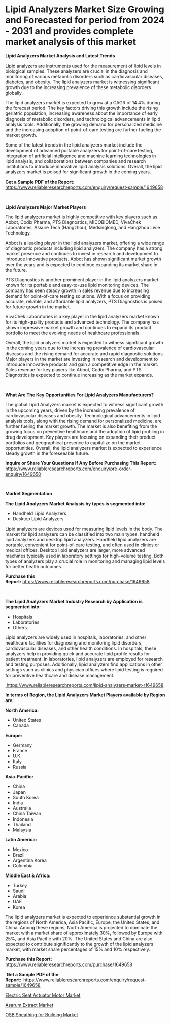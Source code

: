 <p><h1>Lipid Analyzers Market Size Growing and Forecasted for period from 2024 - 2031 and provides complete market analysis of this market</h1></p><p><strong>Lipid Analyzers Market Analysis and Latest Trends</strong></p>
<p><p>Lipid analyzers are instruments used for the measurement of lipid levels in biological samples. These analyzers are crucial in the diagnosis and monitoring of various metabolic disorders such as cardiovascular diseases, diabetes, and obesity. The lipid analyzers market is witnessing significant growth due to the increasing prevalence of these metabolic disorders globally.</p><p>The lipid analyzers market is expected to grow at a CAGR of 14.4% during the forecast period. The key factors driving this growth include the rising geriatric population, increasing awareness about the importance of early diagnosis of metabolic disorders, and technological advancements in lipid analysis tools. Additionally, the growing demand for personalized medicine and the increasing adoption of point-of-care testing are further fueling the market growth.</p><p>Some of the latest trends in the lipid analyzers market include the development of advanced portable analyzers for point-of-care testing, integration of artificial intelligence and machine learning technologies in lipid analysis, and collaborations between companies and research institutions to introduce innovative lipid analysis solutions. Overall, the lipid analyzers market is poised for significant growth in the coming years.</p></p>
<p><strong>Get a Sample PDF of the Report:&nbsp;</strong> <a href="https://www.reliableresearchreports.com/enquiry/request-sample/1649658">https://www.reliableresearchreports.com/enquiry/request-sample/1649658</a></p>
<p>&nbsp;</p>
<p><strong>Lipid Analyzers Major Market Players</strong></p>
<p><p>The lipid analyzers market is highly competitive with key players such as Abbot, Codix Pharma, PTS Diagnostics, MICOBIOMED, VivaChek Laboratories, Assure Tech (Hangzhou), Medsinglong, and Hangzhou Livie Technology. </p><p>Abbot is a leading player in the lipid analyzers market, offering a wide range of diagnostic products including lipid analyzers. The company has a strong market presence and continues to invest in research and development to introduce innovative products. Abbot has shown significant market growth over the years and is expected to continue expanding its market share in the future.</p><p>PTS Diagnostics is another prominent player in the lipid analyzers market known for its portable and easy-to-use lipid monitoring devices. The company has seen steady growth in sales revenue due to increasing demand for point-of-care testing solutions. With a focus on providing accurate, reliable, and affordable lipid analyzers, PTS Diagnostics is poised for future growth in the market.</p><p>VivaChek Laboratories is a key player in the lipid analyzers market known for its high-quality products and advanced technology. The company has shown impressive market growth and continues to expand its product portfolio to meet the evolving needs of healthcare professionals.</p><p>Overall, the lipid analyzers market is expected to witness significant growth in the coming years due to the increasing prevalence of cardiovascular diseases and the rising demand for accurate and rapid diagnostic solutions. Major players in the market are investing in research and development to introduce innovative products and gain a competitive edge in the market. Sales revenue for key players like Abbot, Codix Pharma, and PTS Diagnostics is expected to continue increasing as the market expands.</p></p>
<p>&nbsp;</p>
<p><strong>What Are The Key Opportunities For Lipid Analyzers Manufacturers?</strong></p>
<p><p>The global Lipid Analyzers market is expected to witness significant growth in the upcoming years, driven by the increasing prevalence of cardiovascular diseases and obesity. Technological advancements in lipid analysis tools, along with the rising demand for personalized medicine, are further fueling the market growth. The market is also benefiting from the growing focus on preventive healthcare and the adoption of lipid profiling in drug development. Key players are focusing on expanding their product portfolios and geographical presence to capitalize on the market opportunities. Overall, the lipid analyzers market is expected to experience steady growth in the foreseeable future.</p></p>
<p><strong>Inquire or Share Your Questions If Any Before Purchasing This Report:</strong> <a href="https://www.reliableresearchreports.com/enquiry/pre-order-enquiry/1649658">https://www.reliableresearchreports.com/enquiry/pre-order-enquiry/1649658</a></p>
<p>&nbsp;</p>
<p><strong>Market Segmentation</strong></p>
<p><strong>The Lipid Analyzers Market Analysis by types is segmented into:</strong></p>
<p><ul><li>Handheld Lipid Analyzers</li><li>Desktop Lipid Analyzers</li></ul></p>
<p><p>Lipid analyzers are devices used for measuring lipid levels in the body. The market for lipid analyzers can be classified into two main types: handheld lipid analyzers and desktop lipid analyzers. Handheld lipid analyzers are portable, convenient for point-of-care testing, and often used in clinics or medical offices. Desktop lipid analyzers are larger, more advanced machines typically used in laboratory settings for high-volume testing. Both types of analyzers play a crucial role in monitoring and managing lipid levels for better health outcomes.</p></p>
<p><strong>Purchase this Report:&nbsp;</strong><a href="https://www.reliableresearchreports.com/purchase/1649658">https://www.reliableresearchreports.com/purchase/1649658</a></p>
<p>&nbsp;</p>
<p><strong>The Lipid Analyzers Market Industry Research by Application is segmented into:</strong></p>
<p><ul><li>Hospitals</li><li>Laboratories</li><li>Others</li></ul></p>
<p><p>Lipid analyzers are widely used in hospitals, laboratories, and other healthcare facilities for diagnosing and monitoring lipid disorders, cardiovascular diseases, and other health conditions. In hospitals, these analyzers help in providing quick and accurate lipid profile results for patient treatment. In laboratories, lipid analyzers are employed for research and testing purposes. Additionally, lipid analyzers find applications in other settings such as clinics and physician offices where lipid testing is required for preventive healthcare and disease management.</p></p>
<p><a href="https://www.reliableresearchreports.com/lipid-analyzers-market-r1649658">&nbsp;https://www.reliableresearchreports.com/lipid-analyzers-market-r1649658</a></p>
<p><strong>In terms of Region, the Lipid Analyzers Market Players available by Region are:</strong></p>
<p>
    <p> <strong> North America: </strong>
        <ul>
            <li>United States</li>
            <li>Canada</li>
        </ul>
        </p> 
    <p> <strong> Europe: </strong>
        <ul>
            <li>Germany</li>
            <li>France</li>
            <li>U.K.</li>
            <li>Italy</li>
            <li>Russia</li>
        </ul>
        </p> 
    <p> <strong> Asia-Pacific: </strong>
        <ul>
            <li>China</li>
            <li>Japan</li>
            <li>South Korea</li>
            <li>India</li>
            <li>Australia</li>
            <li>China Taiwan</li>
            <li>Indonesia</li>
            <li>Thailand</li>
            <li>Malaysia</li>
        </ul>
        </p> 
    <p> <strong> Latin America: </strong>
        <ul>
            <li>Mexico</li>
            <li>Brazil</li>
            <li>Argentina Korea</li>
            <li>Colombia</li>
        </ul>
        </p> 
    <p> <strong> Middle East & Africa: </strong>
        <ul>
            <li>Turkey</li>
            <li>Saudi</li>
            <li>Arabia</li>
            <li>UAE</li>
            <li>Korea</li>
        </ul>
    </p>
    </p>
<p><p>The lipid analyzers market is expected to experience substantial growth in the regions of North America, Asia Pacific, Europe, the United States, and China. Among these regions, North America is projected to dominate the market with a market share of approximately 30%, followed by Europe with 25%, and Asia Pacific with 20%. The United States and China are also expected to contribute significantly to the growth of the lipid analyzers market, with market share percentages of 15% and 10% respectively.</p></p>
<p><strong>Purchase this Report: </strong><a href="https://www.reliableresearchreports.com/purchase/1649658">https://www.reliableresearchreports.com/purchase/1649658</a></p>
<p>&nbsp;<strong>Get a Sample PDF of the Report:&nbsp;&nbsp;</strong><a href="https://www.reliableresearchreports.com/enquiry/request-sample/1649658">https://www.reliableresearchreports.com/enquiry/request-sample/1649658</a></p>
<p><strong></strong></p>
<p><p><a href="https://github.com/ayamgoreng5458/Market-Research-Report-List-1/blob/main/electric-seat-actuator-motor-market.md">Electric Seat Actuator Motor Market</a></p><p><a href="https://view.publitas.com/reportprime-1/global-asarum-extract-market-trends-insights-into-growth-opportunities-and-challenges-forecasted-from-2024-to-2031/">Asarum Extract Market</a></p><p><a href="https://github.com/nicholepatriciadoylenwnrjr0/Market-Research-Report-List-3/blob/main/osb-sheathing-for-building-market.md">OSB Sheathing for Building Market</a></p></p>